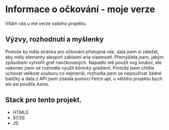 # Informace o očkování - moje verze

Vítám vás u mé verze vašeho projektu. 

## Výzvy, rozhodnutí a myšlenky 
Protože by měla stránka pro očkování přístupná vše, dala jsem si záležet, aby měly elementy alespoň základní aria vlastnosti. 
Přemýšlela jsem, jakým způsobem vytvořit graf naočkovaných. Napadlo mě použít svg soubor, ale nakonec jsem se rozhodla využít kónický gradient. 
Protože jsem chtěla uchovat velikost souboru co nejmenší, rozhodla jsem se nepoužívat žádné balíčky a data z API jsem získala pomocí Fetch api, u většího projektu bych ale asi použila Axios. 

## Stack pro tento projekt. 

- HTML5
- SCSS
- JS

